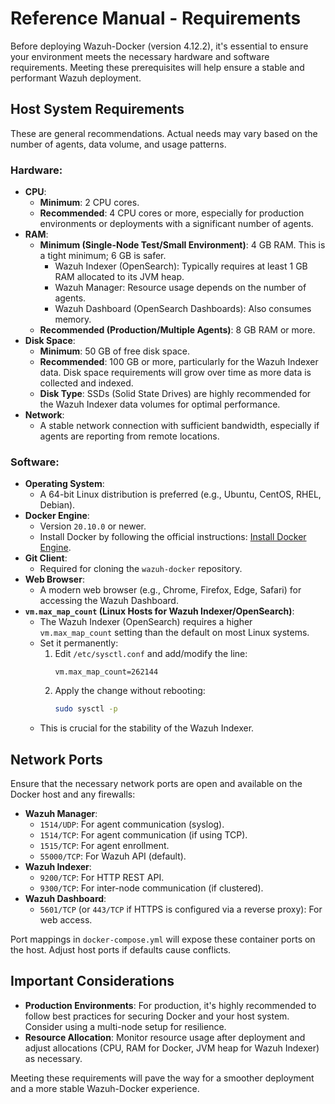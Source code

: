# Reference Manual - Requirements

Before deploying Wazuh-Docker (version 4.12.2), it's essential to ensure your environment meets the necessary hardware and software requirements. Meeting these prerequisites will help ensure a stable and performant Wazuh deployment.

## Host System Requirements

These are general recommendations. Actual needs may vary based on the number of agents, data volume, and usage patterns.

### Hardware:

* **CPU**:
    * **Minimum**: 2 CPU cores.
    * **Recommended**: 4 CPU cores or more, especially for production environments or deployments with a significant number of agents.
* **RAM**:
    * **Minimum (Single-Node Test/Small Environment)**: 4 GB RAM. This is a tight minimum; 6 GB is safer.
        * Wazuh Indexer (OpenSearch): Typically requires at least 1 GB RAM allocated to its JVM heap.
        * Wazuh Manager: Resource usage depends on the number of agents.
        * Wazuh Dashboard (OpenSearch Dashboards): Also consumes memory.
    * **Recommended (Production/Multiple Agents)**: 8 GB RAM or more.
* **Disk Space**:
    * **Minimum**: 50 GB of free disk space.
    * **Recommended**: 100 GB or more, particularly for the Wazuh Indexer data. Disk space requirements will grow over time as more data is collected and indexed.
    * **Disk Type**: SSDs (Solid State Drives) are highly recommended for the Wazuh Indexer data volumes for optimal performance.
* **Network**:
    * A stable network connection with sufficient bandwidth, especially if agents are reporting from remote locations.

### Software:

* **Operating System**:
    * A 64-bit Linux distribution is preferred (e.g., Ubuntu, CentOS, RHEL, Debian).
* **Docker Engine**:
    * Version `20.10.0` or newer.
    * Install Docker by following the official instructions: [Install Docker Engine](https://docs.docker.com/engine/install/).
* **Git Client**:
    * Required for cloning the `wazuh-docker` repository.
* **Web Browser**:
    * A modern web browser (e.g., Chrome, Firefox, Edge, Safari) for accessing the Wazuh Dashboard.
* **`vm.max_map_count` (Linux Hosts for Wazuh Indexer/OpenSearch)**:
    * The Wazuh Indexer (OpenSearch) requires a higher `vm.max_map_count` setting than the default on most Linux systems.
    * Set it permanently:
        1.  Edit `/etc/sysctl.conf` and add/modify the line:
            ```
            vm.max_map_count=262144
            ```
        2.  Apply the change without rebooting:
            ```bash
            sudo sysctl -p
            ```
    * This is crucial for the stability of the Wazuh Indexer.

## Network Ports

Ensure that the necessary network ports are open and available on the Docker host and any firewalls:

* **Wazuh Manager**:
    * `1514/UDP`: For agent communication (syslog).
    * `1514/TCP`: For agent communication (if using TCP).
    * `1515/TCP`: For agent enrollment.
    * `55000/TCP`: For Wazuh API (default).
* **Wazuh Indexer**:
    * `9200/TCP`: For HTTP REST API.
    * `9300/TCP`: For inter-node communication (if clustered).
* **Wazuh Dashboard**:
    * `5601/TCP` (or `443/TCP` if HTTPS is configured via a reverse proxy): For web access.

Port mappings in `docker-compose.yml` will expose these container ports on the host. Adjust host ports if defaults cause conflicts.

## Important Considerations

* **Production Environments**: For production, it's highly recommended to follow best practices for securing Docker and your host system. Consider using a multi-node setup for resilience.
* **Resource Allocation**: Monitor resource usage after deployment and adjust allocations (CPU, RAM for Docker, JVM heap for Wazuh Indexer) as necessary.

Meeting these requirements will pave the way for a smoother deployment and a more stable Wazuh-Docker experience.
